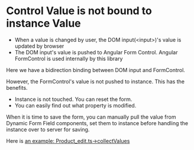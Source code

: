 # Control Value is not bound to instance Value

+   When a value is changed by user, the DOM input(&lt;input&gt;)'s value is
    updated by browser
+   The DOM input's value is pushed to Angular Form Control. Angular FormControl
    is used internally by this library

Here we have a bidirection binding between DOM input and FormControl.

However, the FormControl's value is not pushed to instance. This has the
benefits.

+   Instance is not touched. You can reset the form.
+   You can easily find out what property is modified.

When it is time to save the form, you can manually pull the value from Dynamic
Form Field components, set them to instance before handling the instance over to
server for saving.

Here is [an example:
Product_edit.ts->collectValues](https://cs.corp.google.com/piper///depot/google3/java/com/google/corp/bizapps/om/omweb/product/client/product/product_edit/product_edit.ts?l=239)
